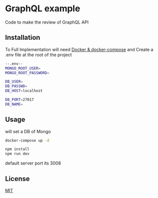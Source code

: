 # GraphQL example

Code to make the review of GraphQL API

## Installation

To Full Implementation will need [Docker & docker-compose](https://docs.docker.com/compose/)
and Create a .env file at the root of the project

```bash
--.env--
MONGO_ROOT_USER=
MONGO_ROOT_PASSWORD=

DB_USER=
DB_PASSWD=
DB_HOST=localhost

DB_PORT=27017
DB_NAME=
```

## Usage

will set a DB of Mongo

```bash
docker-compose up -d
```

```bash
npm install
npm run dev
```

default server port its 3008

## License

[MIT](https://choosealicense.com/licenses/mit/)
